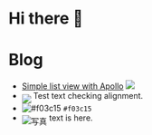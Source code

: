 # Hi there 👋

# Blog

* [Simple list view with Apollo](https://gist.github.com/narutaro/cd0006bc0d066fc6548534b1c1a36fb0) ![](https://via.placeholder.com/20)
*   <img src="https://via.placeholder.com/30" align="middle" /> Test text checking alignment.
* ![#f03c15](https://placehold.it/15/f03c15/000000?text=+) `#f03c15`
* <img src="https://via.placeholder.com/50" alt="写真" align="middle" /> text is here. 


<!--
**narutaro/narutaro** is a ✨ _special_ ✨ repository because its `README.md` (this file) appears on your GitHub profile.

Here are some ideas to get you started:

- 🔭 I’m currently working on ...
- 🌱 I’m currently learning ...
- 👯 I’m looking to collaborate on ...
- 🤔 I’m looking for help with ...
- 💬 Ask me about ...
- 📫 How to reach me: ...
- 😄 Pronouns: ...
- ⚡ Fun fact: ...
-->
